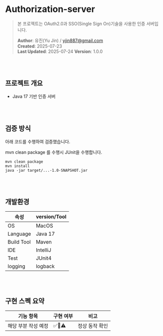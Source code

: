 # Authorization-server
> 본 프로젝트는 OAuth2.0과 SSO(Single Sign On)기술을 사용한 인증 서버입니다.
> 
> **Author**: 유진(Yu Jin) / yjin887@gmail.com  
> **Created**: 2025-07-23  
> **Last Updated**: 2025-07-24
> **Version**: 1.0.0  
</br>
</br>


## 프로젝트 개요
- Java 17 기반 인증 서버
</br>
</br>



## 검증 방식
아래 코드를 수행하여 검증했습니다.

mvn clean package 를 수행시 JUnit을 수행합니다.
```
mvn clean package
mvn install
java -jar target/...-1.0-SNAPSHOT.jar
```
</br>
</br>


## 개발환경
| 속성 | version/Tool |
| --- | --- |
| OS | MacOS |
| Language | Java 17 |
| Build Tool | Maven | 
| IDE | IntelliJ |
| Test | JUnit4 |
| logging | logback |
</br>
</br>



## 구현 스펙 요약
| 기능 항목                           | 구현 여부 | 비고 |
|------------------------------------|-----------|------|
| 해당 부분 작성 예정  | ✅🚫⚠️      | 정상 동작 확인 |

